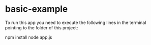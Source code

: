 # basic-example

To run this app you need to execute the following lines in the terminal pointing to the folder of this project:

npm install
node app.js